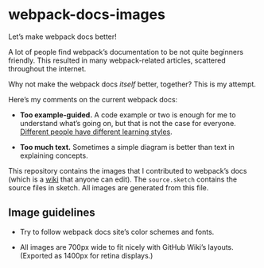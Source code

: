 # webpack-docs-images

Let’s make webpack docs better!

A lot of people find webpack’s documentation to be not quite beginners friendly.
This resulted in many webpack-related articles, scattered throughout the internet.

Why not make the webpack docs _itself_ better, together? This is my attempt.

Here’s my comments on the current webpack docs:

- __Too example-guided.__
  A code example or two is enough for me to understand what’s going on, but that is not the case for everyone.
  [Different people have different learning styles](https://uwaterloo.ca/centre-for-teaching-excellence/teaching-resources/teaching-tips/tips-students/self-knowledge/understanding-your-learning-style).

- __Too much text.__
  Sometimes a simple diagram is better than text in explaining concepts.

This repository contains the images that I contributed to webpack’s docs (which is a [wiki](https://github.com/webpack/docs/wiki) that anyone can edit).
The `source.sketch` contains the source files in sketch.
All images are generated from this file.

## Image guidelines

- Try to follow webpack docs site’s color schemes and fonts.

- All images are 700px wide to fit nicely with GitHub Wiki’s layouts. (Exported as 1400px for retina displays.)
